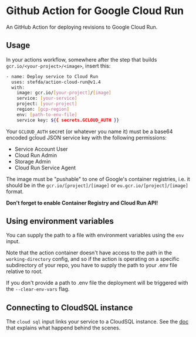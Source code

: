 # Github Action for Google Cloud Run

An GitHub Action for deploying revisions to Google Cloud Run.

## Usage

In your actions workflow, somewhere after the step that builds
`gcr.io/<your-project>/<image>`, insert this:

```bash
- name: Deploy service to Cloud Run
  uses: stefda/action-cloud-run@v1.4
  with:
    image: gcr.io/[your-project]/[image]
    service: [your-service]
    project: [your-project]
    region: [gcp-region]
    env: [path-to-env-file]
    service key: ${{ secrets.GCLOUD_AUTH }}
```

Your `GCLOUD_AUTH` secret (or whatever you name it) must be a base64 encoded
gcloud JSON service key with the following permissions:
- Service Account User
- Cloud Run Admin
- Storage Admin
- Cloud Run Service Agent

The image must be "pushable" to one of Google's container registries, i.e. it
should be in the `gcr.io/[project]/[image]` or `eu.gcr.io/[project]/[image]`
format.

**Don't forget to enable Container Registry and Cloud Run API!**

## Using environment variables

You can supply the path to a file with environment variables using the `env` input.

Note that the action container
doesn't have access to the path in the `working-directory` config, and so if the action is operating on a specific
subdirectory of your repo, you have to supply the path to your .env file relative to root. 

If you don't provide a path to .env file the deployment will be triggered with the `--clear-env-vars` flag.

## Connecting to CloudSQL instance

The `cloud sql` input links your service to a CloudSQL instance. See
the [doc](https://cloud.google.com/sql/docs/mysql/connect-run) that explains
what happend behind the scenes.
